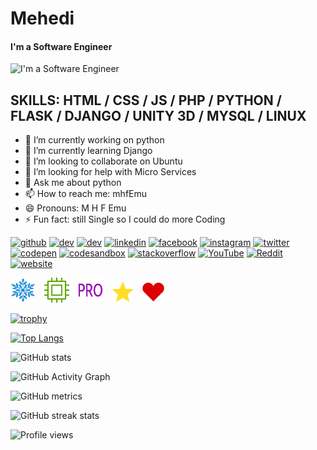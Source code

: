 # Mehedi
#### I'm a Software Engineer
![I'm a Software Engineer](https://mahdiblogs.com/images/github_cover.png)


## SKILLS: HTML / CSS / JS / PHP / PYTHON / FLASK / DJANGO / UNITY 3D / MYSQL / LINUX

- 🔭 I’m currently working on python 
- 🌱 I’m currently learning Django 
- 👯 I’m looking to collaborate on Ubuntu 
- 🤔 I’m looking for help with Micro Services 
- 💬 Ask me about python 
- 📫 How to reach me: mhfEmu 
- 😄 Pronouns: M H F Emu 
- ⚡ Fun fact: still Single so I could do more Coding 


[<img src='https://cdn.jsdelivr.net/npm/simple-icons@3.0.1/icons/github.svg' alt='github' height='40'>](https://github.com/mhfEmu)  [<img src='https://cdn.jsdelivr.net/npm/simple-icons@3.0.1/icons/dev-dot-to.svg' alt='dev' height='40'>](https://dev.to/mhfEmu)  [<img src='https://cdn.jsdelivr.net/npm/simple-icons@3.0.1/icons/hashnode.svg' alt='dev' height='40'>](@mhfEmu)  [<img src='https://cdn.jsdelivr.net/npm/simple-icons@3.0.1/icons/linkedin.svg' alt='linkedin' height='40'>](https://www.linkedin.com/in/mhfemu/)  [<img src='https://cdn.jsdelivr.net/npm/simple-icons@3.0.1/icons/facebook.svg' alt='facebook' height='40'>](https://www.facebook.com/mhfEmu)  [<img src='https://cdn.jsdelivr.net/npm/simple-icons@3.0.1/icons/instagram.svg' alt='instagram' height='40'>](https://www.instagram.com/mhfEmu/)  [<img src='https://cdn.jsdelivr.net/npm/simple-icons@3.0.1/icons/twitter.svg' alt='twitter' height='40'>](https://twitter.com/mhfEmu)  [<img src='https://cdn.jsdelivr.net/npm/simple-icons@3.0.1/icons/codepen.svg' alt='codepen' height='40'>](https://codepen.io/mhfEmu)  [<img src='https://cdn.jsdelivr.net/npm/simple-icons@3.0.1/icons/codesandbox.svg' alt='codesandbox' height='40'>](https://codesandbox.io/u/mhfEmu)  [<img src='https://cdn.jsdelivr.net/npm/simple-icons@3.0.1/icons/stackoverflow.svg' alt='stackoverflow' height='40'>](https://stackoverflow.com/users/7183303)  [<img src='https://cdn.jsdelivr.net/npm/simple-icons@3.0.1/icons/youtube.svg' alt='YouTube' height='40'>](https://www.youtube.com/channel/MahdiVlogs)  [<img src='https://cdn.jsdelivr.net/npm/simple-icons@3.0.1/icons/reddit.svg' alt='Reddit' height='40'>](https://www.reddit.com/user/mhfEmu)  [<img src='https://cdn.jsdelivr.net/npm/simple-icons@3.0.1/icons/icloud.svg' alt='website' height='40'>](https://www.mahdiblogs.com)  

<a href='https://archiveprogram.github.com/'><img src='https://raw.githubusercontent.com/acervenky/animated-github-badges/master/assets/acbadge.gif' width='40' height='40'></a> <a href='https://docs.github.com/en/developers'><img src='https://raw.githubusercontent.com/acervenky/animated-github-badges/master/assets/devbadge.gif' width='40' height='40'></a> <a href='https://github.com/pricing'><img src='https://raw.githubusercontent.com/acervenky/animated-github-badges/master/assets/pro.gif' width='40' height='40'></a> <a href='https://stars.github.com/'><img src='https://raw.githubusercontent.com/acervenky/animated-github-badges/master/assets/starbadge.gif' width='35' height='35'></a> <a href='https://docs.github.com/en/github/supporting-the-open-source-community-with-github-sponsors'><img src='https://raw.githubusercontent.com/acervenky/animated-github-badges/master/assets/sponsorbadge.gif' width='35' height='35'></a> 

[![trophy](https://github-profile-trophy.vercel.app/?username=mhfEmu)](https://github.com/ryo-ma/github-profile-trophy)

[![Top Langs](https://github-readme-stats.vercel.app/api/top-langs/?username=mhfEmu)](https://github.com/anuraghazra/github-readme-stats)

![GitHub stats](https://github-readme-stats.vercel.app/api?username=mhfEmu&show_icons=true&count_private=true)  

![GitHub Activity Graph](https://activity-graph.herokuapp.com/graph?username=mhfEmu)  

![GitHub metrics](https://metrics.lecoq.io/mhfEmu)  

![GitHub streak stats](https://github-readme-streak-stats.herokuapp.com/?user=mhfEmu)  

![Profile views](https://gpvc.arturio.dev/mhfEmu)  
